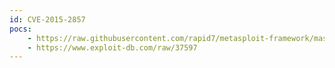 ```yaml
---
id: CVE-2015-2857
pocs:
    - https://raw.githubusercontent.com/rapid7/metasploit-framework/master/modules/exploits/linux/http/accellion_fta_getstatus_oauth.rb
    - https://www.exploit-db.com/raw/37597
---
```

